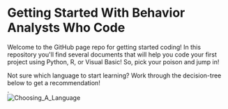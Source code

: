# Getting Started With Behavior Analysts Who Code
Welcome to the GitHub page repo for getting started coding! In this repository you'll find several documents that will help you code your first project using Python, R, or Visual Basic! So, pick your poison and jump in!

Not sure which language to start learning? Work through the decision-tree below to get a recommendation!  
  .  
![Choosing_A_Language](https://user-images.githubusercontent.com/16126244/84592232-03865100-ae12-11ea-950c-e50fc85f1220.png)
